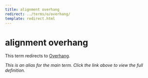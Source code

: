 ```yaml
---
title: alignment overhang
redirect: ../terms/o/overhang/
template: redirect.html
---
```


# alignment overhang

This term redirects to [Overhang](../terms/o/overhang/).

*This is an alias for the main term. Click the link above to view the full definition.*
